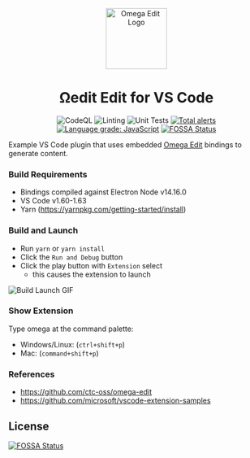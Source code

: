 <div align="center">
<p>
  <img alt="Omega Edit Logo" src="https://raw.githubusercontent.com/Shanedell/omega-edit-vscode/master/images/OmegaEditLogo.png" width=120>
</p>

<h1>Ωedit Edit for VS Code</h1>
  
![CodeQL](https://github.com/ctc-oss/omega-edit-vscode/workflows/CodeQL/badge.svg)
![Linting](https://github.com/ctc-oss/omega-edit-vscode/workflows/Linting/badge.svg)
![Unit Tests](https://github.com/ctc-oss/omega-edit-vscode/workflows/Unit%20Tests/badge.svg)
[![Total alerts](https://img.shields.io/lgtm/alerts/g/ctc-oss/omega-edit-vscode.svg?logo=lgtm&logoWidth=18)](https://lgtm.com/projects/g/ctc-oss/omega-edit-vscode/alerts/)
[![Language grade: JavaScript](https://img.shields.io/lgtm/grade/javascript/g/ctc-oss/omega-edit-vscode.svg?logo=lgtm&logoWidth=18)](https://lgtm.com/projects/g/ctc-oss/omega-edit-vscode/context:javascript)
[![FOSSA Status](https://app.fossa.com/api/projects/git%2Bgithub.com%2Fctc-oss%2Fomega-edit-vscode.svg?type=shield)](https://app.fossa.com/projects/git%2Bgithub.com%2Fctc-oss%2Fomega-edit-vscode?ref=badge_shield)

</div>

Example VS Code plugin that uses embedded [Omega Edit](https://github.com/ctc-oss/omega-edit) bindings to generate content.


### Build Requirements
- Bindings compiled against Electron Node v14.16.0
- VS Code v1.60-1.63
- Yarn (https://yarnpkg.com/getting-started/install)

### Build and Launch

- Run `yarn` or `yarn install`
- Click the `Run and Debug` button
- Click the play button with `Extension` select
  - this causes the extension to launch

<img alt="Build Launch GIF" src="https://raw.githubusercontent.com/Shanedell/omega-edit-vscode/master/images/BuildLaunch.gif">

### Show Extension

Type omega at the command palette:

- Windows/Linux: (`ctrl+shift+p`)
- Mac: (`command+shift+p`)


### References
- https://github.com/ctc-oss/omega-edit
- https://github.com/microsoft/vscode-extension-samples


## License
[![FOSSA Status](https://app.fossa.com/api/projects/git%2Bgithub.com%2Fctc-oss%2Fomega-edit-vscode.svg?type=large)](https://app.fossa.com/projects/git%2Bgithub.com%2Fctc-oss%2Fomega-edit-vscode?ref=badge_large)
